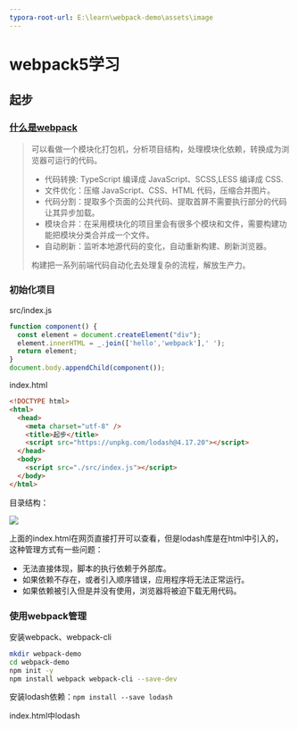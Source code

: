 ```yaml
---
typora-root-url: E:\learn\webpack-demo\assets\image
---
```


# webpack5学习

## 起步

###  [什么是webpack](https://juejin.cn/post/6844903588607557639)

> 可以看做一个模块化打包机，分析项目结构，处理模块化依赖，转换成为浏览器可运行的代码。
>
> - 代码转换: TypeScript 编译成 JavaScript、SCSS,LESS 编译成 CSS.
> - 文件优化：压缩 JavaScript、CSS、HTML 代码，压缩合并图片。
> - 代码分割：提取多个页面的公共代码、提取首屏不需要执行部分的代码让其异步加载。
> - 模块合并：在采用模块化的项目里会有很多个模块和文件，需要构建功能把模块分类合并成一个文件。
> - 自动刷新：监听本地源代码的变化，自动重新构建、刷新浏览器。
>
> 构建把一系列前端代码自动化去处理复杂的流程，解放生产力。

### 初始化项目

src/index.js

```javascript
function component() {
  const element = document.createElement("div");
  element.innerHTML = _.join(['hello','webpack'],' ');
  return element;
}
document.body.appendChild(component());
```

index.html

```html
<!DOCTYPE html>
<html>
  <head>
    <meta charset="utf-8" />
    <title>起步</title>
    <script src="https://unpkg.com/lodash@4.17.20"></script>
  </head>
  <body>
    <script src="./src/index.js"></script>
  </body>
</html>
```

目录结构：

![](/E:/learn/webpack-demo/assets/image/project-dir1.jpeg)

上面的index.html在网页直接打开可以查看，但是lodash库是在html中引入的，这种管理方式有一些问题：

- 无法直接体现，脚本的执行依赖于外部库。
- 如果依赖不存在，或者引入顺序错误，应用程序将无法正常运行。
- 如果依赖被引入但是并没有使用，浏览器将被迫下载无用代码。

### 使用webpack管理

安装webpack、webpack-cli

```bash
mkdir webpack-demo
cd webpack-demo
npm init -y
npm install webpack webpack-cli --save-dev
```

安装lodash依赖：`npm install --save lodash`

index.html中lodash<script>删除

```html
<!DOCTYPE html>
<html>
  <head>
    <meta charset="utf-8" />
    <title>起步</title>
  </head>
  <body>
    <script src="./src/index.js"></script>
  </body>
</html>
```

src/index.js中引入lodash

```javascript
import _ from "lodash";
function component() {
  const element = document.createElement("div");
  element.innerHTML = _.join(['hello','webpack'],' ');
  return element;
}
document.body.appendChild(component());
```

此时在浏览器中打开index.html会报错，因为无法执行引入的lodash库，因此需要使用webpack“转译”代码，以便能在浏览器中执行。

package.json添加scripts：`"build": "webpack"`

```json
{
  "name": "webpack-demo",
  "version": "1.0.0",
  "description": "",
  "scripts": {
    "build": "webpack",
  },
  "keywords": [],
  "author": "",
  "license": "ISC",
  "devDependencies": {
    "webpack": "^5.75.0",
    "webpack-cli": "^5.0.0",
  }
}

```

创建dist目录，将index.html放入，修改引入<script>的`./src/index.js`为`main.js`

终端运行`npm run build`打包，在dist中会生成main.js

![](/E:/learn/webpack-demo/assets/image/project-dir2.jpeg)

index.html打开可显示正常

### 使用配置文件

根目录下新建build/webpack.config.js

```javascript
const path = require('path');
module.exports = {
  entry: './src/index.js',
  output: {
    filename: 'main.js',
    path: path.resolve(__dirname, '../dist'),
  },
};
```

更改package.json的scripts，使用此配置文件：

```json
{
  "name": "webpack-demo",
  "version": "1.0.0",
  "description": "",
  "scripts": {
    "build": "webpack --config ./build/webpack.config.js"
  },
  "keywords": [],
  "author": "",
  "license": "ISC",
  "devDependencies": {
    "webpack": "^5.75.0",
    "webpack-cli": "^5.0.0"
  },
  "dependencies": {
    "lodash": "^4.17.21"
  }
}
```

项目目录：

![](/E:/learn/webpack-demo/assets/image/project-dir3.jpeg)

打包命令：`npm run build`

注意：package.json中如果有`type:module|commonjs`会报错，删除即可，因为在 package.json 中设置 `"type": "module"` 会强制 package.json 下的所有文件使用 ECMAScript 模块。 设置 `"type": "commonjs"` 将会强制使用 CommonJS 模块。



## 管理资源

### 加载CSS

为了让JavaScript模块中能引入css文件，需要安装css-loader和style-loader并配置webpack

```bash
npm install --save-dev style-loader css-loader
```

build/webpack.config.js

```javascript
module.exports = {
  entry: './src/index.js',
  output: {
    filename: 'main.js',
    path: path.resolve(__dirname, '../dist'),
  },
  module: {
    rules: [
      {
        test: /\.css$/i,
        use: ['style-loader','css-loader']
      }
    ]
  }
}
```

loader执行顺序从下至上，从右至左。即先执行css-loader，再执行style-loader，[loader概念](https://webpack.docschina.org/concepts/loaders/)

添加文件src/style.css

```css
body {
  color:red;
}
```

src/index.js中引入

```JavaScript
import _ from "lodash";
import "./style.css";
function component() {
  // ...省略
}
document.body.appendChild(component());
```

运行build命令：`npm run build`，在浏览器中打开dist/index.html，可以看到style.css的内容以<style>标签添加至html的<head>中。

![](/E:/learn/webpack-demo/assets/image/browser1.jpeg)

### 加载图像

为了引入图像，以使用内置的 [Asset Modules](https://webpack.docschina.org/guides/asset-modules/)，webpack配置如下：

```JavaScript
module.exports = {
   //...省略
  module: {
    rules: [
      //...省略
      {
        test: /\.(png|jpg|jpeg|svg|gif)$/i,
        type: 'asset/resource',
        //生成的输出文件配置
        generator: {
          filename: 'static/[hash][ext][query]',
        },
      }
    ]
  }
};
```

src/index.js引入图片

```javascript
import _ from "lodash";
import "./style.css";
import MyImage from "./background.jpg";
function component() {
  const element = document.createElement("div");
  element.innerHTML = _.join(['hello','webpack'],' ');
  const image = new Image();
  image.src = MyImage;
  element.appendChild(image);
  return element;
}

document.body.appendChild(component());
```

再次打包编译`npm run build`即可看到图片被插入到页面中

### 加载字体

build/webpack.config.js

```JavaScript
module.exports = {
   //...省略
  module: {
    rules: [
      //...省略
      {
        test: /\.(woff|woff2|eot|ttf|otf)$/i,
        type: 'asset/resource',
      }
    ]
  }
};
```

src/style.css

```css
@font-face {
  font-family: 'MyFont';
  src: url('./IndieFlower.ttf') format('ttf');
  font-weight: 600;
  font-style: normal;
}
body {
  color: red;
  font-family: MyFont;
}
img {
  width: 100px;
}
```

再次打包编译`npm run build`即可看到页面字体发生变化

其他资源模块加载参考[资源模块](https://webpack.docschina.org/guides/asset-modules/)、[加载数据](https://webpack.docschina.org/guides/asset-management/#loading-data)

### 加载JS

使用babel-loader，转移JavaScript文件，安装：`npm install --save-dev babel-loader @babel/core @babel/preset-env`

配置build/webpack.config.js：

```javascript
module.exports ={
    module: {
      rules: [
        {
          test: /\.m?js$/,
          exclude: /node_modules/,
          use: {
            loader: 'babel-loader',
            options: {
              presets: ['@babel/preset-env']
            }
          }
        }
      ]
}
}
```

### 加载Vue

1. **Vue2**

   安装vue2、vue-loader、vue-template-compiler：

   ```bash
   npm install --save-dev vue-loader@15 vue-template-compiler
   npm install --save vue@2
   ```

   下载的版本：vue^2.7.14， vue-loader^15.10.1， vue-template-compiler^2.7.14，

   修改build/webpack.config.js配置

   ```javascript
   const HtmlWebpackPlugin = require('html-webpack-plugin');
   const { VueLoaderPlugin } = require('vue-loader');
   module.exports={
     entry: {
       // index: './src/index.js',
       // Vue 入口
       main: './src/main.js',
     },
     //...
     modules: {
       rules: [
         //...
         {
           test: /\.vue$/,
           loader: 'vue-loader',
         },
       ]
     },
     plugins: [
       new HtmlWebpackPlugin({
         title: 'webpack demo',
         filename: 'index.html',
         template: './index.html', //默认根目录是项目根目录，而不是当前文件的目录
       }),
       new VueLoaderPlugin(),
     ],
   }
   ```

   src/main.js

   ```javascript
   import Vue from 'vue';
   import App from './App.vue';
   new Vue({ render: (h) => h(App) }).$mount('#app');
   ```

   App.vue

   ```vue
   <template>
     <div id="app">
       <div class="title">{{msg}}</div>
     </div>
   </template>
   
   <script>
   export default {
     name: 'app',
     data() {
       return {
         msg: 'Hello world',
       };
     },
   }
   </script>
   
   <style>
   #app {
     text-align: center;
     color: #2c3e50;
     margin-top: 60px;
   }
   .title {
     color: red;
   }
   </style>
   ```

   报错解决：

   1. Module build failed (from ./node_modules/vue-loader/dist/index.js): TypeError: Cannot read properties of undefined (reading 'styles')

      vue-loader版本和vue2.7不兼容，需要下载vue-loader@15

   2. TypeError: VueLoaderPlugin is not a constructor

      webpack配置引入VueLoaderPlugin改为：

      ```JavaScript
      const { VueLoaderPlugin } = require('vue-loader');
      ```

      旧的版本是：

      ```JavaScript
      const VueLoaderPlugin = require('vue-loader/lib/plugin')
      ```

   3. 使用mini-css-extract-plugin报错：

      ```bash
      ERROR in ./src/App.vue?vue&type=style&index=0&id=0153ebf0&prod&lang=css& 
      (...) 1:0
      Module parse failed: Unexpected token (1:0)
      File was processed with these loaders:
       * ./node_modules/sass-loader/dist/cjs.js
       * ./node_modules/vue-loader/lib/index.js
      You may need an additional loader to handle the result of these loaders. 
      > #app{text-align:center;color:#2c3e50;margin-top:60px}.title{color:red}
      ```

      css-loader4.x以上默认esModule为true，因此修改此配置为false即可：build/webpack.config.js

      ```javascript
      module.exports={
        module: {
            //...
            rules: [
              {
                test: /\.css$/i,
                use: [
                  { loader: 'style-loader', options: { esModule: false } },
                  { loader: 'css-loader', options: { esModule: false } },
                ],
              },
              //...
            ]
        }
      }
      ```

   4. 修改版本：

      ```json
      "css-loader": "^5.0.1",
      "style-loader": "^2.0.0",
      "mini-css-extract-plugin": "^1.3.3",
      ```

   4. vue文件中定义的样式未生效

      

      

2. **Vue3**

   





### 加载TypeScript

`npm install --save-dev typescript ts-loader`

修改目录结构，添加src/index.ts和tsconfog.json：

![](/E:/learn/webpack-demo/assets/image/project-dir5.jpeg)

src/index.ts

```javascript
import * as _ from 'lodash';
function component() {
  const element = document.createElement('div');
  element.innerHTML = _.join(['hello', 'webpack'], ' ');
  return element;
}
document.body.appendChild(component());
```

注：如果该文件报错*...“lodash.js” is not a module ts(2306)*，安装@types/lodash即可。`npm install --save-dev @types/lodash`

tsconfig.json

```json
{
  "compilerOptions": {
    "outDir": "./dist/",
    "noImplicitAny": true,
    "module": "es6",
    "target": "es5",
    "jsx": "react",
    "allowJs": true,
    "moduleResolution": "node"
  }
}
```

查看 [TypeScript 官方文档](https://www.typescriptlang.org/docs/handbook/tsconfig-json.html) 了解更多关于 `tsconfig.json` 的配置选项。

想要了解 webpack 配置的更多信息，请查看 [配置](https://webpack.docschina.org/concepts/configuration/) 概念。

build/webpack.config.js配置

```javascript
const path = require('path');

module.exports = {
  entry: '../src/index.ts',
  module: {
    rules: [
      {
        test: /\.tsx?$/,
        use: 'ts-loader',
        exclude: /node_modules/,
      },
    ],
  },
  resolve: {
    //指定extension之后可以不用在require或是import的时候加文件扩展名,会依次尝试添加扩展名进行匹配
    extensions: ['.tsx', '.ts', '.js'],
  },
  output: {
    filename: 'main.js',
    path: path.resolve(__dirname, '../dist'),
  },
};
```

**loader**：如果已使用babel-loader，可以使用@babel/preset-typescript

**source maps**：配置tsconfig.json的属性compilerOptions.sourceMap:true

**Client types**：你可以在 TypeScript 代码中使用 webpack 特定的特性，比如 [`import.meta.webpack`](https://webpack.docschina.org/api/module-variables/#importmetawebpack)。并且 webpack 也会为它们提供类型支持，只需要添加一个 TypeScript [`reference`](https://www.typescriptlang.org/docs/handbook/triple-slash-directives.html#-reference-types-) 声明：

```ts
/// <reference types="webpack/module" />
console.log(import.meta.webpack); // 没有上面的声明的话，TypeScript 会抛出一个错误
```

**使用第三方库**：使用第三方库时需要安装此库的类型声明文件。如使用lodash库则需要安装@types/lodash

**导入其他资源**：想要在ts中使用其他非代码资源(如图片、字体等)，需要告诉typescript推断导入资源的类型。

如在src/index.ts中导入jpg图片，则需要在项目中创建一个声明文件如custom.d.ts，为.jpg设置声明：

```typescript
declare module '*.jpg' {
  const content: any;
  export default content;
}
```





## 管理输出

在src中添加print.js文件

```JavaScript
export default function printMe() {
  console.log("I get called from print.js");
}
```

src/index.js修改为：

```JavaScript
import _ from "lodash";
import "./style.css";
import MyImage from "./background.jpg";
import printMe from "./print.js";
function component() {
  const element = document.createElement("div");
  element.innerHTML = _.join(['hello','webpack'],' ');
  const image = new Image();
  image.src = MyImage;
  element.appendChild(image);
  const btn = document.createElement('button');
  btn.innerHTML = 'Click me and check the console!';
  btn.onclick = printMe;
  element.appendChild(btn);
  return element;
}

document.body.appendChild(component());
```

如果输出文件名频繁修改，或者entry中文件不止一个的情况，上面的管理方式每次打包完都需要更新dist/index.html，不利于管理。webpack提供插件支持使这个过程更易管控。

### HtmlWebpackPlugin

安装插件：`npm install --save-dev html-webpack-plugin`，修改build/webpack.config.js

```javascript
const path = require('path');
const HtmlWebpackPlugin = require("html-webpack-plugin");
module.exports = {
  entry: {
    index: './src/index.js',
    print: './src/print.js',
  },
  output: {
    filename: '[name].bundle.js',
    path: path.resolve(__dirname, '../dist'),
  },
  //...省略
  plugins: [new HtmlWebpackPlugin({ title: '管理输出' })],
};

```

`npm run build`构建后可以看到dist中由插件生成的index.html

```html
<!DOCTYPE html>
<html>
  <head>
    <meta charset="utf-8">
    <title>管理输出</title>
    <meta name="viewport" content="width=device-width, initial-scale=1">
    <script defer src="index.bundle.js"></script>
    <script defer src="print.bundle.js"></script>
  </head>
  <body>
  </body>
</html>
```

### 清理dist

在每次构建前清理dist文件夹，否则之前生成的文件都会在文件夹中，显得相当杂乱。修改webpack配置：

```javascript
//...省略
module.exports = {
  //...省略
  output: {
    filename: '[name].bundle.js',
    path: path.resolve(__dirname, '../dist'),
    clean: true
  },
  //...省略
};
```

`npm run build`构建后可以看到dist中之前遗留的文件都被清理掉了，只有这次构建的结果。

### publicPath

用于指定应用程序中所有资源的基础路径。发送到 `output.path` 目录的每个文件，都将从 `output.publicPath` 位置引用。

```JavaScript
//...省略
module.exports = {
  //...省略
  output: {
    filename: '[name].bundle.js',
    path: path.resolve(__dirname, '../dist'),
    clean: true,
    publicPath: '../dist',
  },
  //...省略
};
```

### bundle输出分析

- [webpack-chart](https://alexkuz.github.io/webpack-chart/): webpack stats 可交互饼图。

- [webpack-visualizer](https://chrisbateman.github.io/webpack-visualizer/): 可视化并分析你的 bundle，检查哪些模块占用空间，哪些可能是重复使用的。

- [webpack-bundle-analyzer](https://github.com/webpack-contrib/webpack-bundle-analyzer)：一个 plugin 和 CLI 工具，它将 bundle 内容展示为一个便捷的、交互式、可缩放的树状图形式。

  `npm install --save-dev webpack-bundle-analyzer`，配置webpack.config.js：

  ```javascript
  const WebpackBundleAnalyzer = require('webpack-bundle-analyzer').BundleAnalyzerPlugin;
  module.exports={
      //...
      plugins: [
        //...
        new WebpackBundleAnalyzer({
          analyzerPort: 9999  //bundle analyzer的端口，默认8888
        }),
      ],
  }
  ```

  

- [webpack bundle optimize helper](https://webpack.jakoblind.no/optimize)：这个工具会分析你的 bundle，并提供可操作的改进措施，以减少 bundle 的大小。

- [bundle-stats](https://github.com/bundle-stats/bundle-stats)：生成一个 bundle 报告（bundle 大小、资源、模块），并比较不同构建之间的结果。

### [manifest](https://webpack.docschina.org/concepts/manifest)

待学习。。。



## 代码分离

> 主要有 2 种方式：
>
> - [分离业务代码和第三方库](https://link.zhihu.com/?target=https%3A//webpack.js.org/guides/code-splitting/%23resource-splitting-for-caching-and-parallel-loads)（ vendor ）
> - [按需加载](https://link.zhihu.com/?target=https%3A//webpack.js.org/guides/code-splitting/%23resource-splitting-for-caching-and-parallel-loads)（利用 [import()](https://link.zhihu.com/?target=https%3A//github.com/tc39/proposal-dynamic-import) 语法动态导入）
>
> 之所以把业务代码和第三方库代码分离出来，是因为产品经理的需求是源源不断的，因此业务代码更新频率大，相反第三方库代码更新迭代相对较慢且可以锁版本，所以可以充分利用浏览器的缓存来加载这些第三方库。
>
> 而按需加载的适用场景，比如说「访问某个路由的时候再去加载对应的组件」，用户不一定会访问所有的路由，所以没必要把所有路由对应的组件都先在开始的加载完；更典型的例子是「某些用户他们的权限只能访问某些页面」，所以没必要把他们没权限访问的页面的代码也加载。
>
> 参考：[Webpack 大法之 Code Splitting](https://zhuanlan.zhihu.com/p/26710831)

将代码分离到不同的bundle中，然后可以按需加载或并行加载这些文件。

### 问题引入

添加src/another-module.js如下

```javascript
import _ from "lodash";
console.log(_.join(["another","module","loaded!"]," "));
```

build/webpack.config.js修改entry：

```JavaScript
module.exports = {
  entry: {
    index: './src/index.js',
    another: './src/another-bundle.js',
    print: './src/print.js',
  },
  output: {
    filename: '[name].bundle.js',
    path: path.resolve(__dirname, '../dist'),
    clean: true,
  },
  // ...省略
}
```

构建结果：

![](/E:/learn/webpack-demo/assets/image/terminal1.jpeg)

bundle-analyzer分析结果：

![](/E:/learn/webpack-demo/assets/image/bundle1.jpeg)

可以看到another-bundle.js和index.js都引入了lodash，按之前的配置构建后的两个bundle重复引入了lodash。

### 防止重复

1. **入口依赖**（不建议使用）

   配置dependOn选项，在多个chunk中共享模块：

   ```JavaScript
   module.exports = {
     mode: 'development',
     entry: {
       index: {
           import: './src/index.js',
           dependOn: 'shared',
       },
       another: {
           import: './src/another-bundle.js',
           depemdOn: 'shared'
       },
       print: './src/print.js',
       shared: 'lodash',
     },
     output: {
       filename: '[name].bundle.js',
       path: path.resolve(__dirname, '../dist'),
       clean: true,
     },
     // ...省略
   }
   ```

   如图，index.bundle.js和another.bundle.js的公共资源被打包到shared.bundle.js中。![](/E:/learn/webpack-demo/assets/image/terminal2.jpeg)

   这种方法配置虽然可行，但是每次有新的重复引入的模块都需要修改配置，确定每个入口文件是否有公共模块并提取出来，比较麻烦。

2. **使用插件SplitChunksPlugin**

   该插件可以将公共的依赖模块提取到已有入口chunk中或提取到一个新的chunk。配置optimization.splitcChunks，如下：
   可参考：https://juejin.cn/post/7101555050194927624
   ```javascript
   module.exports = {
     mode: 'development',
     entry: {
       index: './src/index.js',
       another: './src/another-bundle.js',
     },

     optimization: {
       runtimeChunk: 'single',
       splitChunks: {
         chunks: 'async', //创建一个vendors chunk,包括整个应用程序中的node_modules的所有代码，引用次数>-2次就会被打包到同一个vendor中，否则会分开
         cacheGroups: {
          // 如果你的项目中包含 element-ui 等第三方组件（组件较大），建议单独拆包
          elementUI: {
            name: "chunk-elementUI", // 单独将 elementUI 拆包
            priority: 15, // 权重需大于其它缓存组
            test: /[\/]node_modules[\/]element-ui[\/]/
          }
         }
       }
     },
   }
   ```

   构建结果如下，可以看到和上一个方法效果差不多：

   ![](/E:/learn/webpack-demo/assets/image/terminal3.jpeg)

   bundle-analyzer分析结果：

   ![](/E:/learn/webpack-demo/assets/image/bundle2.jpeg)

   splitChunks默认配置：

   ```JavaScript
   module.exports = {
     //...
     optimization: {
       splitChunks: {
         chunks: 'async', 
         minSize: 20000, // 生成 chunk 的最小体积
         minRemainingSize: 0,
         minChunks: 1,
         maxAsyncRequests: 30,
         maxInitialRequests: 30,
         enforceSizeThreshold: 50000,
         cacheGroups: {
           // node_modules中的引用模块都会被打包到一个默认的vendors bundle
           defaultVendors: {
             test: /[\\/]node_modules[\\/]/,
             priority: -10,
             reuseExistingChunk: true,
           },
           // 被引用大于2次的模块都会被打包到commons bundle
           default: {
             minChunks: 2,
             priority: -20,
             reuseExistingChunk: true,
           },
         },
       },
     },
   };
   ```

### 动态导入

当涉及动态代码拆分时，可以使用import()语法动态导入，或webpack的遗留功能require.ensure

例如将src/index.js改为动态导入lodash

```JavaScript
function component() {
  return import('lodash').then(({ default: _ }) => {
    const element = document.createElement('div');
    element.innerHTML = _.join(['hello', 'webpack'], ' ');
    return element;
  });
}
component().then((comp)=>document.body.appendChild(comp));
```

此时lodash引入的库会在自动分离到单独的bundle中：

![](/E:/learn/webpack-demo/assets/image/terminal4.jpeg)

### 懒加载

上面的动态导入在加载页面的lodash就会请求它，实际上并不会让性能更好

应该在模块被使用的时候再请求该模块。以print.js模块为例，修改src/index.js的btn.onclick事件，在点击的时候再加载该模块：

```JavaScript
function component(){
//...
  btn.onclick = () =>
    import(/* webpackChunkName: "print" */ './print.js').then((module) => {
      print = module.default;
      print();
    });
}
document.body.appendChild(component());
```

`npm run build `后浏览器打开dist/index.html，可以看到页面加载时并没有请求print.js

![](/E:/learn/webpack-demo/assets/image/browser2.jpeg)

点击button后才会请求：

![](/E:/learn/webpack-demo/assets/image/browser3.jpeg)

**框架懒加载**

- React: [Code Splitting and Lazy Loading](https://reactjs.org/docs/code-splitting.html)
- Vue: [Dynamic Imports in Vue.js for better performance](https://vuedose.tips/tips/dynamic-imports-in-vue-js-for-better-performance/)
- Angular: [Lazy Loading route configuration](https://angular.io/guide/router#milestone-6-asynchronous-routing) and [AngularJS + webpack = lazyLoad](https://medium.com/@var_bin/angularjs-webpack-lazyload-bb7977f390dd)

### preload/prefetch

- prefetch(预获取)：其他导航中可能用到的资源；在父 chunk 加载**结束后**开始加载
- preload(预加载)：当前导航中可能用到的资源；在父 chunk 加载时，以**并行**方式开始加载

导入时添加`/* webpackPrefetch: true */ `或`/* webpackPreload: true */ `即可。如：

```JavaScript
import(/* webpackPrefetch: true */ './path/to/LoginModal.js');
```

这会生成 `<link rel="prefetch" href="login-modal-chunk.js">` 并追加到页面头部，指示着浏览器在闲置时间预取 `login-modal-chunk.js` 文件。



## 缓存配置

通过浏览器访问部署在服务器上的dist目录中的资源时，由于获取资源比较耗时，因此浏览器会使用缓存以降低网络流量，使网站二次加载时更快。但如果部署新版本时不更改资源名，则浏览器会使用缓存版本，不会获取新的文件。因此需要确保文件内容变化后，webpack编译生成的文件名也有变化，以获取新的资源。

### 输出文件的文件名

替换output.filename定义输出文件的名称。

```javascript
module.exports = {
    //...省略
    output: {
        filename: '[name].[contenthash].js',
        path: path.resolve(__dirname, '../dist'),
        clean: true,
    },
}
```

如下图可看到输出文件的名称都是文件内容的hash映射。如果文件未修改，再次构建文件名会保持不变（实际情况不一定...）![](/E:/learn/webpack-demo/assets/image/terminal5.jpeg)

### 模块标识符

当文件解析顺序发生变化时，module.id也会变，因此文件内容未改变的文件构建结果的hash可能也会发生变化。

解决方法：配置`optimization.moduleIds:'deterministic'`

### 提取引导模块

将runtime代码拆分为单独的chunk：设置`optimization.runtimeChunk:'single'`，前面已设置过。



## 环境变量 env

使用webpack命令行环境配置参数--env可传入任意环境变量：

package.json中修改scripts.build：

```javascript
"scripts": {
    "build": "webpack --env goal=local --env production --config ./build/webpack.config.js",
  },
```

若要在webpack配置中使用env变量，则需修改webpack.config.js的module.exports为一个函数：

```JavaScript
const path = require('path');
module.exports = (env) => {
  console.log('goal', env.goal);
  console.log('production', env.production);
  return {
    mode: 'development',
    entry: {
      index: './src/index.js',
    },
    //...省略
  };
};

```

`npm run build`输出结果：![](/E:/learn/webpack-demo/assets/image/terminal7.jpeg)



## 开发环境

开发环境中，需要source map、一个有live reloading(实时重加载)或hot replacement(热模块替换)能力的localhost server。

通常在配置中添加`mode: 'development'`设置为开发环境

### source map

当webpack打包源码时，可能难以追踪error在源码中的位置。例如，修改src/print.js，生成一个错误：

```JavaScript
export default function printMe() {
  cosole.log("I get called from print.js");   //cosole名称错误
}
```

如图错误位置不明确

![](/E:/learn/webpack-demo/assets/image/log2.jpeg)

为了更容易追踪error和warning，JavaScript提供了source maps功能，可将编译后的代码映射回源码。

使用source-map`devtool: 'inline-source-map'`，如图可对应到源码print.js文件的第2行

![](/E:/learn/webpack-demo/assets/image/log1.jpeg)

source map相当耗资源，不建议在生产环境使用。

### watch模式

package.json中添加scripts：`"watch": "webpack --watch --config ./build/webpack.config.js"`，执行`npm run watch`可以看到webpack自动重新编译修改后的模块，但浏览器中仍需要刷新。

### webpack-dev-server

每次编译代码都需要手动`npm run build`会很麻烦，webpack-dev-server插件可以在每次文件变化时自动构建更新。

安装：`npm install --save-dev webpack-dev-server`，配置：

```javascript
//...省略
module.exports = {
  //...省略
  mode: 'development',
  devtool: 'inline-source-map',
  devServer: {
    static: './dist',
    open: true
  },
  optimization: {
    runtimeChunk: 'single'
  },
 //...省略
};

```

package.json中新增`"start": "webpack serve --config ./build/webpack.config.js"`；运行`npm start`

### 热模块更新

可以在运行时更新所有类型的模块，而无需完全刷新。配置build/webpack.config.js的devServer.hot选项即可开启：

```javascript
//...
module.exports = {
    //...
    devServer: {
      static: './dist',
      open: true,
      hot: true,
    },
	//...
};

```



## 生产环境

生产环境关注压缩bundle、更轻量的source map、资源优化等，以改善加载时间。通常不同环境编写独立的webpack配置。

通常在配置中添加`mode: 'production'`设置为生产环境

### 配置

开发环境和生产环境大部分配置相同，为遵循DRY原则，保留一个common配置，使用webpack-merge合并配置。

安装配置合并工具：`npm install --save-dev webpack-merge`

在build文件夹中新建webpack.commom.js、webpack.dev.js、webpack.prod.js

![](/E:/learn/webpack-demo/assets/image/project-dir4.jpeg)

build/webpack.common.js

```javascript
const path = require("path");
const HtmlWebpackPlugin = require("html-webpack-plugin");
module.exports = {
  entry: {
    index: './src/index.js',
  },
  output: {
    filename: '[name].bundle.js',
    path: path.resolve(__dirname, '../dist'),
    clean: true,
  },
  //...
  plugins: [
    new HtmlWebpackPlugin({
      title:'production',
    })
  ]
}
```

build/webpack.dev.js

```javascript
const {merge} = require('webpack-merge');
const common = require("./webpack.common.js");
module.exports = merge(common, {
  mode: 'development',
  devtool: 'inline-source-map',
  devServer: {
    static: '../dist',
    hot: true,
    open: true,
  }
})
```

build/webpack.prod.js

```javascript
const { merge } = require("webpack-merge");
const common = require("./webpack.common.js");

module.exports = merge(common,{
  mode: 'production',
})
```

package.json

```json
{
  "name": "webpack-demo",
  "scripts": {
     "build": "webpack --env goal=local --env production --config ./build/webpack.prod.js",
     "start": "webpack serve --config ./build/webpack.dev.js"
  },
  //...
}
```

### 指定NODE_ENV

使用DefinePlugin设置process.env.NODE_ENV的值，如下为build/webpack.prod.js

```javascript
const { merge } = require('webpack-merge');
const common = require('./webpack.common.js');
const webpack = require('webpack');

module.exports = merge(common, {
  mode: 'development',
  devtool: 'inline-source-map',
  devServer: {
    static: '../dist',
    hot: true,
    open: true,
  },
  plugins: [
    new webpack.DefinePlugin({
      'process.env': { NODE_ENV: '"development"' }, //注意：值带引号"development"
    }),
  ],
});
console.log(process.env.NODE_ENV); //"development"
```

### 压缩HTML
配置html-webpack-plugin的minify选项
```javascript
module.exports={
  //...
  plugins: [
    new HtmlWebpackPlugin({
      template: path.resolve(__dirname,'./index.html'), 
      filename: '../index.html',
      minify: {
        removeComments: true,
        removeRedundantAttributes: true,
        removeScriptTypeAttributes: true,
        removeStyleLinkTypeAttributes: true,
        collapseWhitespace: true,
        useShortDoctype: true,
      },
      chunksSortMode: 'dependency'
    })
  ]
}
```

### 压缩CSS

> 本插件会将 CSS 提取到单独的文件中，为每个包含 CSS 的 JS 文件创建一个 CSS 文件，并且支持 CSS 和 SourceMaps 的按需加载。
>
> 参考[mini-css-extract-plugin](https://webpack.docschina.org/plugins/mini-css-extract-plugin/#minimizing-for-production)

安装`mini-css-extract-plugin`分离css：`npm install --save-dev mini-css-extract-plugin`

安装`css-minimizer-webpack-plugin`压缩输出文件：`npm install --save-dev css-minimizer-webpack-plugin`

配置build/webpack.prod.js

```javascript
//...
const MiniCssExtractPlugin = require("mini-css-extract-plugin");
const CssMinimizerPlugin = require("css-minimizer-webpack-plugin");
module.exports = {
  //...
  optimization:{
    minimizer: [
      //...
      new CssMinimizerPlugin(),
    ],
  }
  plugins: [
    //...
    new MiniCssExtractPlugin({
      filename: 'css/[name].[contenthash].css',
      chunkFilename: 'css/[id].[contenthash].css',
      ignoreOrder: true,
    })
  ],
  module: {
    rules: [
      {
        test: /\.css$/i,
        use: [MiniCssExtractPlugin.loader, "css-loader"],
      },
    ],
  },
}
```

**示例**：新增src/style2.css，修改src/index.js引入style2.css

```javascript
// src/style2.css
.hello {
  background-color: black;
}

// src/index.js
import './style.css';
import './style2.css';![project-dir6](/E:/learn/webpack-demo/assets/image/project-dir6.jpeg)
function component() {
  const element = document.createElement('div');
  element.classList.add('hello');
  element.innerHTML = join(['hello', 'webpack'], ' ');
  const btn = document.createElement('button');
  btn.innerHTML = 'Click me and check the console!';
  btn.onclick = printMe();
  element.appendChild(btn);
  return element;
}
document.body.appendChild(component());
```

`npm run build`构建后，可以看到打包后src/index.js里引入的两个css文件被合并在css/index.[hash].css里，且代码被压缩：

![](/E:/learn/webpack-demo/assets/image/project-dir6.jpeg)

![](/E:/learn/webpack-demo/assets/image/code3.jpeg)

### 压缩JS

生产环境默认使用TerserWebpackPlugin，安装：`npm install terser-webpack-plugin --save-dev`，配置build/webpack.prod.js：

```javascript
//...
const TerserPlugin = require("terser-webpack-plugin");
module.exports = {
  optimization: {
     minimizer: [
      new TerserPlugin({
          test: /\.js(\?.*)?$/i, //匹配需要压缩的文件类型
          include: /\/src/,   //匹配参与压缩的文件
          parallel: true, // 多进程并发运行以提高构建速度，强烈建议添加此配置
          minify: TerserPlugin.uglifyJsMinify, // 类型为function，可自定义压缩函数，此处使用ugligy-js压缩
          extractComments: false, // 删除注释
          terserOptions: {
            format: {
              comments: false,
            },
          }
        })
      ],
   },
   //...
}
```

splitChunks

```javascript
module.exports = {
  optimization: {
    moduleIds: 'deterministic',
    minimize: true,
    runtimeChunk: 'single',
    splitChunks: {
      chunks: 'async', // 共有三个值可选：initial(初始模块)、async(按需加载模块)和all(全部模块)
      minSize: 30000, // 模块超过30k自动被抽离成公共模块
      minChunks: 1, // 模块被引用>=1次，便分割
      maxAsyncRequests: 5, // 异步加载chunk的并发请求数量<=5
      maxInitialRequests: 3, // 一个入口并发加载的chunk数量<=3
      name: true, // 默认由模块名+hash命名，名称相同时多个模块将合并为1个，可以设置为function
      automaticNameDelimiter: '~', // 命名分隔符
      cacheGroups: {
        // 缓存组，会继承和覆盖splitChunks的配置
        default: {
          // 模块缓存规则，设置为false，默认缓存组将禁用
          minChunks: 2, // 模块被引用>=2次，拆分至vendors公共模块
          priority: -20, // 优先级
          reuseExistingChunk: true, // 默认使用已有的模块
        },
        vendors: {
          test: /[\\/]node_modules[\\/]/, // 表示默认拆分node_modules中的模块
          priority: -10,
        },
      },
    },
    usedExports: true,
    minimizer: [
      new TerserPlugin({
        test: /\.js(\?.*)?$/i, //匹配需要压缩的文件类型
        include: /\/src/, //匹配参与压缩的文件
        parallel: true, // 多进程并发运行以提高构建速度，强烈建议添加此配置
        minify: TerserPlugin.uglifyJsMinify, // 类型为function，可自定义压缩函数，此处使用ugligy-js压缩
        extractComments: false, // 删除注释
        terserOptions: {
          compress: true,
          format: {
            comments: false,
          },
        },
      }),
      new CssMinimizerPlugin({
        test: /\.css$/,
        include: /\/src/,
        parallel: true,
      }),
    ],
  },
}
```
dllplugin
主要用于第三方库的缓存
无法按需加载
与splitChunks有冲突？
貌似没有配置的必要？
参考：https://juejin.cn/post/6844903996910469133

## 构建性能

### 通用环境

1. 优化loader配置

   将loader应用于最少数量的必要模块，使用include字段，仅将loader应用在实际需要将其转换的模块：

```JavaScript
const path = require('path');
module.exports = {
  //...
  module: {
    rules: [
      {
        test: /\.js$/,
        
        include: path.resolve(__dirname, 'src'),
        // exclude: /node_modules/,   //js库可能包含在内
        loader: 'babel-loader?cacheDirectory',//开启转换结果缓存
      },
    ],
  },
```

2. 引导(bootstrap)

   每个额外的 loader/plugin 都有其启动时间。尽量少地使用工具。

3. 解析

   以下步骤可以提高解析速度：
   - 减少 `resolve.modules`, `resolve.extensions`, `resolve.mainFiles`, `resolve.descriptionFiles` 中条目数量，因为他们会增加文件系统调用的次数。
   - 如果你不使用 symlinks（例如 `npm link` 或者 `yarn link`），可以设置 `resolve.symlinks: false`。
   - 如果你使用自定义 resolve plugin 规则，并且没有指定 context 上下文，可以设置 `resolve.cacheWithContext: false`。
   
   优化resolve.extensions配置
    在导入没带文件后缀的路径时，webpack会自动带上后缀去尝试询问文件是否存在，而resolve.extensions用于配置尝试后缀列表；默认为extensions:['js','json'];
    及当遇到require('./data')时webpack会先尝试寻找data.js，没有再去找data.json；如果列表越长，或者正确的后缀越往后，尝试的次数就会越多；
    所以在配置时为提升构建优化需遵守：
    - 频率出现高的文件后缀优先放在前面；
    - 列表尽可能的小；
    - 书写导入语句时，尽量写上后缀名
    因为项目中用的jsx较多，所以配置extensions: [".jsx",".js"],

    优化resolve.modules配置
    resolve.modules用于配置webpack去哪些目录下寻找第三方模块，默认是['node_modules']，但是，它会先去当前目录的./node_modules查找，没有的话再去../node_modules最后到根目录;
    所以当安装的第三方模块都放在项目根目录时，就没有必要安默认的一层一层的查找，直接指明存放的绝对位置
    ```javascript
    resolve: {
        modules: [path.resolve(__dirname, 'node_modules')],
    }
    ```

4. dll（仅供参考）
   原文：[性能优化篇---Webpack构建速度优化](https://segmentfault.com/a/1190000018493260)
   使用 `DllPlugin` 为更改不频繁的代码生成单独的编译结果。这可以提高应用程序的编译速度，尽管它增加了构建过程的复杂度。
   接入需要完成的事：
   - 将依赖的第三方模块抽离，打包到一个个单独的动态链接库中
   - 当需要导入的模块存在动态链接库中时，让其直接从链接库中获取
   - 项目依赖的所有动态链接库都需要被加载
   接入工具(webpack已内置)
   - DllPlugin插件：用于打包出一个个单独的动态链接库文件；
   - DllReferencePlugin:用于在主要的配置文件中引入DllPlugin插件打包好的动态链接库文件
   配置`webpack.dev.js`：
   ```javascript
    const path = require('path');
    const DllPlugin = require('webpack/lib/DllPlugin');

    module.exports = {
      mode: 'production',
      entry: {
          // 将React相关模块放入一个动态链接库
          react: ['react','react-dom','react-router-dom','react-loadable'],
          librarys: ['wangeditor'],
          utils: ['axios','js-cookie']
      },
      output: {
          filename: '[name]-dll.js',
          path: path.resolve(__dirname, 'dll'),
          // 存放动态链接库的全局变量名，加上_dll_防止全局变量冲突
          library: '_dll_[name]'
      },
      // 动态链接库的全局变量名称，需要可output.library中保持一致，也是输出的manifest.json文件中name的字段值
      // 如react.manifest.json字段中存在"name":"_dll_react"
      plugins: [
          new DllPlugin({
              name: '_dll_[name]',
              path: path.join(__dirname, 'dll', '[name].manifest.json')
          })
      ]
    }
   ```
   配置`webpack.prod.js`:
  ```javascript
  const DllReferencePlugin = require('webpack/lib/DllReferencePlugin');
  module.exports = {
    plugins: [
      // 告诉webpack使用了哪些动态链接库
      new DllReferencePlugin({
          manifest: require('./dll/react.manifest.json')
      }),
      new DllReferencePlugin({
          manifest: require('./dll/librarys.manifest.json')
      }),
      new DllReferencePlugin({
          manifest: require('./dll/utils.manifest.json')
      }),
    ]
  }
  ```
  注意：在webpack_dll.config.js文件中，DllPlugin中的name参数必须和output.library中的一致；因为DllPlugin的name参数影响输出的manifest.json的name；而webpack.pro.config.js中的DllReferencePlugin会读取manifest.json的name，将值作为从全局变量中获取动态链接库内容时的全局变量名
  执行构建
  1. webpack --progress --colors --config ./webpack.dll.config.js
  2. webpack --progress --colors --config ./webpack.prod.js
  3. html中引入dll.js文件


5. 小即是快(smaller = faster)

   减少编译结果的整体大小，以提高构建性能。尽量保持 chunk 体积小。

   - 使用数量更少/体积更小的 library。
   - 在多页面应用程序中使用 `SplitChunksPlugin`。
   - 在多页面应用程序中使用 `SplitChunksPlugin `，并开启 `async` 模式。
   - 移除未引用代码。
   - 只编译你当前正在开发的那些代码。

6. worker 池(worker pool)

   `thread-loader` 可以将非常消耗资源的 loader 分流给一个 worker pool。

7. 持久化缓存

   在 webpack 配置中使用 [`cache`](https://webpack.docschina.org/configuration/cache) 选项。使用 `package.json` 中的 `"postinstall"` 清除缓存目录。
   
### 开发环境

1. 增量编译

   使用 webpack 的 watch mode(监听模式)。而不使用其他工具来 watch 文件和调用 webpack 。内置的 watch mode 会记录时间戳并将此信息传递给 compilation 以使缓存失效。

   在某些配置环境中，watch mode 会回退到 poll mode(轮询模式)。监听许多文件会导致 CPU 大量负载。在这些情况下，可以使用 `watchOptions.poll` 来增加轮询的间隔时间。

2. 在内存中编译

   下面几个工具通过在内存中（而不是写入磁盘）编译和 serve 资源来提高性能：

   - `webpack-dev-server`
   - `webpack-hot-middleware`
   - `webpack-dev-middleware`

3.  stats.toJson 加速

   webpack 4 默认使用 `stats.toJson()` 输出大量数据。除非在增量步骤中做必要的统计，否则请避免获取 `stats` 对象的部分内容。`webpack-dev-server` 在 v3.1.3 以后的版本，包含一个重要的性能修复，即最小化每个增量构建步骤中，从 `stats` 对象获取的数据量。

4. 避免在生产环境下才会用到的工具

   某些 utility, plugin 和 loader 都只用于生产环境。例如，在开发环境下使用 `TerserPlugin` 来 minify(压缩) 和 mangle(混淆破坏) 代码是没有意义的。通常在开发环境下，应该排除以下这些工具：

   - `TerserPlugin`
   - `[fullhash]`/`[chunkhash]`/`[contenthash]`
   - `AggressiveSplittingPlugin`
   - `AggressiveMergingPlugin`
   - `ModuleConcatenationPlugin`

5. 最小化 entry chunk

   Webpack 只会在文件系统中输出已经更新的 chunk。某些配置选项（HMR, `output.chunkFilename` 的 `[name]`/`[chunkhash]/[contenthash]`，`[fullhash]`）来说，除了对已经更新的 chunk 无效之外，对于 entry chunk 也不会生效。

   确保在生成 entry chunk 时，尽量减少其体积以提高性能。下面的配置为运行时代码创建了一个额外的 chunk，所以它的生成代价较低：

```js
module.exports = {
  // ...
  optimization: {
    runtimeChunk: true,
  },
};
```

6. 输出结果不携带路径信息

   Webpack 会在输出的 bundle 中生成路径信息。然而，在打包数千个模块的项目中，这会导致造成垃圾回收性能压力。在 `options.output.pathinfo` 设置中关闭：

```js
module.exports = {
  // ...
  output: {
    pathinfo: false,
  },
};
```

7. TypeScript loader

   你可以为 loader 传入 `transpileOnly` 选项，以缩短使用 `ts-loader` 时的构建时间。使用此选项，会关闭类型检查。如果要再次开启类型检查，请使用 [`ForkTsCheckerWebpackPlugin`](https://www.npmjs.com/package/fork-ts-checker-webpack-plugin)。使用此插件会将检查过程移至单独的进程，可以加快 TypeScript 的类型检查和 ESLint 插入的速度。

```js
module.exports = {
  // ...
  test: /\.tsx?$/,
  use: [
    {
      loader: 'ts-loader',
      options: {
        transpileOnly: true,
      },
    },
  ],
};
```

### 工具相关

1. Babel
   - 最小化项目中的 preset/plugin 数量。

2. TypeScript
   - 在单独的进程中使用 `fork-ts-checker-webpack-plugin` 进行类型检查。
   - 配置 loader 跳过类型检查。
   - 使用 `ts-loader` 时，设置 `happyPackMode: true` / `transpileOnly: true`。

3. Sass
   - `node-sass` 中有个来自 Node.js 线程池的阻塞线程的 bug。 当使用 `thread-loader` 时，需要设置 `workerParallelJobs: 2`。

4. 测量构建速度插件：`speed-measure-webpack-plugin`

5. 终端底部展示构建进度条：`progress-bar-webpack-plugin`

6. 弹窗提示构建完成：`webpack-build-notifier`

7. 优化webpack构建输出：`webpack-dashboard`

8. webpack构建信息json文件：webpack --profile --json > stats.json

## Tree Shaking

用于移除JavaScript上下文中未引用代码，依赖于es6模块语法的静态结构特性。

通过package.json中`sideEffects`属性标记，向compiler表明哪些文件是有副作用的，无法做tree shaking，属性中未包含的文件即表明为"pure"，可以安全删除。

pure函数：相同的输入，永远会得到相同的输出，且没有副作用(side effect)

side effect：指函数的执行会改变其他影响全局的变量？

例如slice即为纯函数，splice则是有副作用的函数：

```javascript
let xs = [1,2,3,4,5];
// slice函数的执行仅受传入的参数影响，不会改变xs的值
xs.slice(0,3);
// splice函数执行后，xs变为[1,2,3]
xs.splice(0,3);
```

更多介绍参考：[纯函数的好处](https://llh911001.gitbooks.io/mostly-adequate-guide-chinese/content/ch3.html)

添加src/math.js

```javascript
export function square(x) {
  return x * x;
}
export function cube(x) {
  return x * x * x;
}
```

修改src/index.js，添加下面这一行

```javascript
import { cube } from './math.js';
//...

```

build/webpack.config.js

```javascript
const path = require('path');
module.exports={
	entry: {
      index: './src/index.js',
    },
    output: {
      filename: '[name].bundle.js',
      path: path.resolve(__dirname, '../dist'),
      clean: true,
    },
    //...
}
```

`npm run build`查看dist/index.bundle.js：

![](/E:/learn/webpack-demo/assets/image/code2.jpeg)

修改package.json，math.js未被包含在内，即表示它是“pure”模块：

```json
"sideEffects": ["./src/index.js","*.css"],
```

`npm run build`查看dist/index.bundle.js，可以看到编译后的结果里不包含square和cube函数。

如果src/index.js中使用了math模块中某个函数，则仍会导入了所有函数。。。貌似并没有完全解决问题？

![](/E:/learn/webpack-demo/assets/image/code1.jpeg)

[shimming预置依赖](https://cloud.tencent.com/developer/article/1602726)



## Web Workers

待学习。。。



## PWA

待学习。。。



## 创建并打包[library](https://webpack.docschina.org/guides/author-libraries/)

待学习。。。

## 
vu查看webpack版本：cat node_modules/webpack/package.json

参考：
https://webpack.docschina.org/guides/getting-started/

https://juejin.cn/post/6844903588607557639

https://llh911001.gitbooks.io/mostly-adequate-guide-chinese/content/ch3.html

https://zhuanlan.zhihu.com/p/26710831

https://segmentfault.com/a/1190000018493260